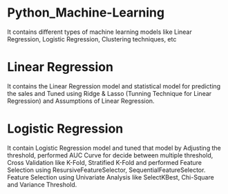 # Python_Machine-Learning
It contains different types of machine learning models like Linear Regression, Logistic Regression, Clustering techniques, etc

# Linear Regression
It contains the Linear Regression model and statistical model for predicting the sales and Tuned using Ridge & Lasso (Tunning Technique for Linear Regression) and Assumptions of Linear Regression.

# Logistic Regression
It contain Logistic Regression model and tuned that model by Adjusting the threshold, performed AUC Curve for decide between multiple threshold, Cross Validation like K-Fold, Stratified K-Fold and performed Feature Selection using ResursiveFeatureSelector, SequentialFeatureSelector. Feature Selection using Univariate Analysis like SelectKBest, Chi-Square and Variance Threshold.

